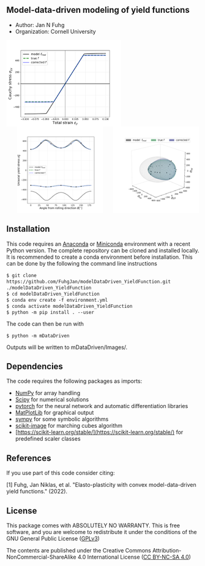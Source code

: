 ## Model-data-driven modeling of yield functions

  - Author: Jan N Fuhg
  - Organization: Cornell University



<p align="center">
<img align="left" src="mDataDriven/Images/StressStrain.png" alt="Stress-strain curve" width="300" height="225" />
    <img align="middle" src="mDataDriven/Images/uni_GP_corrected.png" alt="Yield surfaces in 3D space" width="225" height="225" />
  <img align="right" src="mDataDriven/Images/FullStressGP.png" alt="Yield surfaces in 3D space" width="225" height="225" />
</p>



## Installation
This code requires an [Anaconda](https://www.anaconda.com/products/individual) or [Miniconda](https://docs.conda.io/en/latest/miniconda.html) environment with a recent Python version.
The complete repository can be cloned and installed locally. It is recommended to create a conda environment before installation. This can be done by the following the command line instructions

```
$ git clone https://github.com/FuhgJan/modelDataDriven_YieldFunction.git ./modelDataDriven_YieldFunction
$ cd modelDataDriven_YieldFunction
$ conda env create -f environment.yml
$ conda activate modelDataDriven_YieldFunction
$ python -m pip install . --user

```
The code can then be run with

```
$ python -m mDataDriven
```

Outputs will be written to mDataDriven/Images/.


## Dependencies

The code requires the following packages as imports:

 - [NumPy](http://numpy.scipy.org) for array handling
 - [Scipy](https://www.scipy.org/) for numerical solutions
 - [pytorch](https://pytorch.org/) for the neural network and automatic differentiation libraries
 - [MatPlotLib](https://matplotlib.org/) for graphical output
 - [sympy](https://www.sympy.org/en/index.html) for some symbolic algorithms
 - [scikit-image](https://scikit-image.org/) for marching cubes algorithm
 - [https://scikit-learn.org/stable/](https://scikit-learn.org/stable/) for predefined scaler classes


## References
If you use part of this code consider citing:

[1] Fuhg, Jan Niklas, et al. "Elasto-plasticity with convex model-data-driven yield functions." (2022).




## License

This package comes with ABSOLUTELY NO WARRANTY. This is free
software, and you are welcome to redistribute it under the conditions of
the GNU General Public License
([GPLv3](http://www.fsf.org/licensing/licenses/gpl.html))

The contents are published under the 
Creative Commons Attribution-NonCommercial-ShareAlike 4.0 International License
([CC BY-NC-SA 4.0](http://creativecommons.org/licenses/by-nc-sa/4.0/))
